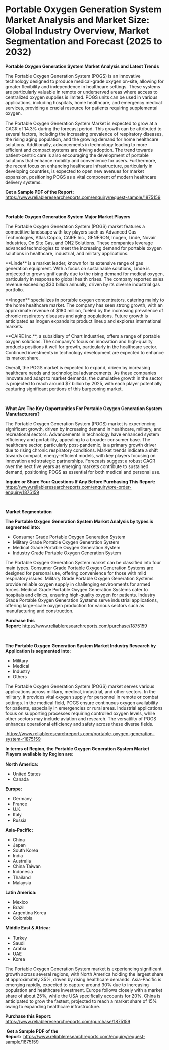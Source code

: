 <p><h1>Portable Oxygen Generation System Market Analysis and Market Size: Global Industry Overview, Market Segmentation and Forecast (2025 to 2032)</h1></p><p><strong>Portable Oxygen Generation System Market Analysis and Latest Trends</strong></p>
<p><p>The Portable Oxygen Generation System (POGS) is an innovative technology designed to produce medical-grade oxygen on-site, allowing for greater flexibility and independence in healthcare settings. These systems are particularly valuable in remote or underserved areas where access to centralized oxygen supplies is limited. POGS units can be used in various applications, including hospitals, home healthcare, and emergency medical services, providing a crucial resource for patients requiring supplemental oxygen.</p><p>The Portable Oxygen Generation System Market is expected to grow at a CAGR of 14.3% during the forecast period. This growth can be attributed to several factors, including the increasing prevalence of respiratory diseases, the rising aging population, and the growing demand for home healthcare solutions. Additionally, advancements in technology leading to more efficient and compact systems are driving adoption. The trend towards patient-centric care is also encouraging the development of portable solutions that enhance mobility and convenience for users. Furthermore, the recent focus on enhancing healthcare infrastructure, particularly in developing countries, is expected to open new avenues for market expansion, positioning POGS as a vital component of modern healthcare delivery systems.</p></p>
<p><strong>Get a Sample PDF of the Report:&nbsp;</strong> <a href="https://www.reliableresearchreports.com/enquiry/request-sample/1875159?utm_campaign=3066&utm_medium=2&utm_source=Github&utm_content=ia&utm_term=16042025&utm_id=portable-oxygen-generation-system">https://www.reliableresearchreports.com/enquiry/request-sample/1875159</a></p>
<p>&nbsp;</p>
<p><strong>Portable Oxygen Generation System Major Market Players</strong></p>
<p><p>The Portable Oxygen Generation System (POGS) market features a competitive landscape with key players such as Advanced Gas Technologies, Atlas Copco, CAIRE Inc., GENERON, Inogen, Linde, Novair Industries, On Site Gas, and ON2 Solutions. These companies leverage advanced technologies to meet the increasing demand for portable oxygen solutions in healthcare, industrial, and military applications.</p><p>**Linde** is a market leader, known for its extensive range of gas generation equipment. With a focus on sustainable solutions, Linde is projected to grow significantly due to the rising demand for medical oxygen, particularly in response to global health crises. The company reported sales revenue exceeding $30 billion annually, driven by its diverse industrial gas portfolio.</p><p>**Inogen** specializes in portable oxygen concentrators, catering mainly to the home healthcare market. The company has seen strong growth, with an approximate revenue of $180 million, fueled by the increasing prevalence of chronic respiratory diseases and aging populations. Future growth is anticipated as Inogen expands its product lineup and explores international markets.</p><p>**CAIRE Inc.**, a subsidiary of Chart Industries, offers a range of portable oxygen solutions. The company's focus on innovation and high-quality products positions it well for growth, particularly in the healthcare sector. Continued investments in technology development are expected to enhance its market share.</p><p>Overall, the POGS market is expected to expand, driven by increasing healthcare needs and technological advancements. As these companies innovate and adapt to market demands, the cumulative growth in the sector is projected to reach around $7 billion by 2025, with each player potentially capturing significant portions of this burgeoning market.</p></p>
<p>&nbsp;</p>
<p><strong>What Are The Key Opportunities For Portable Oxygen Generation System Manufacturers?</strong></p>
<p><p>The Portable Oxygen Generation System (POGS) market is experiencing significant growth, driven by increasing demand in healthcare, military, and recreational sectors. Advancements in technology have enhanced system efficiency and portability, appealing to a broader consumer base. The healthcare sector, particularly post-pandemic, is a primary growth driver due to rising chronic respiratory conditions. Market trends indicate a shift towards compact, energy-efficient models, with key players focusing on innovation and strategic partnerships. Forecasts suggest a robust CAGR over the next five years as emerging markets contribute to sustained demand, positioning POGS as essential for both medical and personal use.</p></p>
<p><strong>Inquire or Share Your Questions If Any Before Purchasing This Report:</strong> <a href="https://www.reliableresearchreports.com/enquiry/pre-order-enquiry/1875159?utm_campaign=3066&utm_medium=2&utm_source=Github&utm_content=ia&utm_term=16042025&utm_id=portable-oxygen-generation-system">https://www.reliableresearchreports.com/enquiry/pre-order-enquiry/1875159</a></p>
<p>&nbsp;</p>
<p><strong>Market Segmentation</strong></p>
<p><strong>The Portable Oxygen Generation System Market Analysis by types is segmented into:</strong></p>
<p><ul><li>Consumer Grade Portable Oxygen Generation System</li><li>Military Grade Portable Oxygen Generation System</li><li>Medical Grade Portable Oxygen Generation System</li><li>Industry Grade Portable Oxygen Generation System</li></ul></p>
<p><p>The Portable Oxygen Generation System market can be classified into four main types. Consumer Grade Portable Oxygen Generation Systems are designed for personal use, offering convenience for those with mild respiratory issues. Military Grade Portable Oxygen Generation Systems provide reliable oxygen supply in challenging environments for armed forces. Medical Grade Portable Oxygen Generation Systems cater to hospitals and clinics, ensuring high-quality oxygen for patients. Industry Grade Portable Oxygen Generation Systems serve industrial applications, offering large-scale oxygen production for various sectors such as manufacturing and construction.</p></p>
<p><strong>Purchase this Report:&nbsp;</strong><a href="https://www.reliableresearchreports.com/purchase/1875159?utm_campaign=3066&utm_medium=2&utm_source=Github&utm_content=ia&utm_term=16042025&utm_id=portable-oxygen-generation-system">https://www.reliableresearchreports.com/purchase/1875159</a></p>
<p>&nbsp;</p>
<p><strong>The Portable Oxygen Generation System Market Industry Research by Application is segmented into:</strong></p>
<p><ul><li>Military</li><li>Medical</li><li>Industry</li><li>Others</li></ul></p>
<p><p>The Portable Oxygen Generation System (POGS) market serves various applications across military, medical, industrial, and other sectors. In the military, it provides vital oxygen supply for personnel in remote or combat settings. In the medical field, POGS ensure continuous oxygen availability for patients, especially in emergencies or rural areas. Industrial applications focus on supporting processes requiring controlled oxygen levels, while other sectors may include aviation and research. The versatility of POGS enhances operational efficiency and safety across these diverse fields.</p></p>
<p><a href="https://www.reliableresearchreports.com/portable-oxygen-generation-system-r1875159?utm_campaign=3066&utm_medium=2&utm_source=Github&utm_content=ia&utm_term=16042025&utm_id=portable-oxygen-generation-system">&nbsp;https://www.reliableresearchreports.com/portable-oxygen-generation-system-r1875159</a></p>
<p><strong>In terms of Region, the Portable Oxygen Generation System Market Players available by Region are:</strong></p>
<p>
    <p> <strong> North America: </strong>
        <ul>
            <li>United States</li>
            <li>Canada</li>
        </ul>
        </p> 
    <p> <strong> Europe: </strong>
        <ul>
            <li>Germany</li>
            <li>France</li>
            <li>U.K.</li>
            <li>Italy</li>
            <li>Russia</li>
        </ul>
        </p> 
    <p> <strong> Asia-Pacific: </strong>
        <ul>
            <li>China</li>
            <li>Japan</li>
            <li>South Korea</li>
            <li>India</li>
            <li>Australia</li>
            <li>China Taiwan</li>
            <li>Indonesia</li>
            <li>Thailand</li>
            <li>Malaysia</li>
        </ul>
        </p> 
    <p> <strong> Latin America: </strong>
        <ul>
            <li>Mexico</li>
            <li>Brazil</li>
            <li>Argentina Korea</li>
            <li>Colombia</li>
        </ul>
        </p> 
    <p> <strong> Middle East & Africa: </strong>
        <ul>
            <li>Turkey</li>
            <li>Saudi</li>
            <li>Arabia</li>
            <li>UAE</li>
            <li>Korea</li>
        </ul>
    </p>
    </p>
<p><p>The Portable Oxygen Generation System market is experiencing significant growth across several regions, with North America holding the largest share at approximately 35%, driven by rising healthcare demands. Asia-Pacific is emerging rapidly, expected to capture around 30% due to increasing population and healthcare investment. Europe follows closely with a market share of about 25%, while the USA specifically accounts for 20%. China is anticipated to grow the fastest, projected to reach a market share of 15% owing to expanding healthcare infrastructure.</p></p>
<p><strong>Purchase this Report: </strong><a href="https://www.reliableresearchreports.com/purchase/1875159?utm_campaign=3066&utm_medium=2&utm_source=Github&utm_content=ia&utm_term=16042025&utm_id=portable-oxygen-generation-system">https://www.reliableresearchreports.com/purchase/1875159</a></p>
<p>&nbsp;<strong>Get a Sample PDF of the Report:&nbsp;&nbsp;</strong><a href="https://www.reliableresearchreports.com/enquiry/request-sample/1875159?utm_campaign=3066&utm_medium=2&utm_source=Github&utm_content=ia&utm_term=16042025&utm_id=portable-oxygen-generation-system">https://www.reliableresearchreports.com/enquiry/request-sample/1875159</a></p>
<p><strong></strong></p>
<p><p></p><p></p><p></p></p>